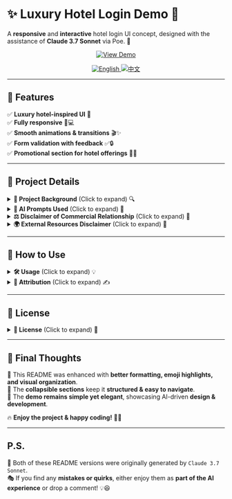 # ✨ Luxury Hotel Login Demo 🏨

A **responsive** and **interactive** hotel login UI concept, designed with the assistance of **Claude 3.7 Sonnet** via Poe. 🌟

<p align="center">
  <a href="https://your-demo-link.com">
    <img src="https://img.shields.io/badge/🔥%20👉%20VIEW%20DEMO-ff5733?style=for-the-badge" alt="View Demo">
  </a>
</p>

<p align="center">
  <a href="README.md">
    <img src="https://img.shields.io/badge/🇬🇧%20ENGLISH-007bff?style=for-the-badge" alt="English">
  </a>
  <a href="README.zh-CN.md">
    <img src="https://img.shields.io/badge/🇨🇳%20中文-FFA500?style=for-the-badge" alt="中文">
  </a>
</p>

---

## 📌 Features
✅ **Luxury hotel-inspired UI** 🎨  
✅ **Fully responsive** 📱💻  
✅ **Smooth animations & transitions** 🎬✨  
✅ **Form validation with feedback** ✅🔒  
✅ **Promotional section for hotel offerings** 🏨🍹  

---

## 📖 **Project Details**
<details>
<summary><strong>📜 Project Background</strong> (Click to expand) 🔍</summary>

🎯 This demo was crafted using **simple prompts + reference images** from `pxdx.studio`.  
💡 **Efficiency**: The core design was completed in just **3 conversation rounds**!  
⚡ **Interactivity**: Animations were added in only **2 rounds**!  
🎨 **Final tuning**: Fonts, text, and colors were adjusted in the last phase.  

Although this is **just a demo**, it showcases how **AI-powered frontend design** can be done in **minutes** even for beginners! 🚀
</details>

<details>
<summary><strong>🧠 AI Prompts Used</strong> (Click to expand) 💬</summary>

💻 **Prompt 1**:  
> `"Completely analyze this interface's functionality and interaction logic, then implement a similar interface with interactive features and a simple data backend, with a frosted glass design style."`

🎨 **Prompt 2**:  
> `"Can you mimic this part of the design style as much as possible? You can first analyze its layout and design style."`

These minimal prompts, combined with reference images, were enough to **generate functional code** with high accuracy! 🔥
</details>

<details>
<summary><strong>⚖️ Disclaimer of Commercial Relationship</strong> (Click to expand) 🚫</summary>

🚀 I am a **paid user of Poe**, but **I have no commercial affiliation** with **Anthropic (Claude)** or **Poe**.  

💡 This project was created **purely for learning and exploration**. Any mention of `Claude 3.7 Sonnet` or `Poe` is **for transparency and attribution purposes only**.
</details>

<details>
<summary><strong>🌍 External Resources Disclaimer</strong> (Click to expand) 🔗</summary>

This project includes **references to external resources** via **Content Security Policy (CSP)**. Here are key points:  

1️⃣ **Background Image**:  
   - 🌆 Sourced from **Unsplash** (`https://images.unsplash.com/photo-1522771739844-6a9f6d5f14af`).  
   
2️⃣ **Content Security Policy**:  
   - 🔐 Includes permissions for **Bootstrap, jQuery**, etc.  
   - 🔍 These permissions were **auto-generated** and may **not all be used**.  

3️⃣ **Actual Resource Usage**:  
   - 📄 Only some external resources are actually loaded – check the **`<script>` and `<link>` tags** to confirm.  

4️⃣ **🔑 Unicode Icons**:  
   - This demo uses **Unicode characters** (e.g., `🔑`) instead of external icon libraries.  

5️⃣ **❌ No Data Collection**:  
   - This project does **not** collect, store, or process **any user data** – login is **simulated**.
</details>

---

## 🚀 **How to Use**
<details>
<summary><strong>🛠️ Usage</strong> (Click to expand) 💡</summary>

This project is for **demonstration purposes only**.  
Feel free to use it for **learning & inspiration**, but please respect the **attribution guidelines** below. 🎨🙏
</details>

<details>
<summary><strong>🎨 Attribution</strong> (Click to expand) ✍️</summary>

- **UI & Code** → Created with **Claude 3.7 Sonnet** 🤖  
- **Background** → Image from **Unsplash** 📷  
- **Design Reference** → Inspired by `pxdx.studio` 🎨  
- **Original Concept** → [Instagram Post](https://www.instagram.com/p/C7j8A5Et67s/?utm_source=ig_web_copy_link)  

📌 **Reference Image:**  
![Reference Image](images/reference-image.png)  

🙏 If you use or reference this work, I’d **greatly appreciate** a credit to `@lepadphone`! 🎉
</details>

---

## 📜 **License**
<details>
<summary><strong>📄 License</strong> (Click to expand) 🚫</summary>

⚠️ **This project is for educational and personal use only.**  

❌ **Commercial use is strictly prohibited.**  
📌 **Any derivative works must retain this non-commercial restriction.**
</details>

---

## 💬 **Final Thoughts**
🔹 This README was enhanced with **better formatting, emoji highlights, and visual organization**.  
🔹 The **collapsible sections** keep it **structured & easy to navigate**.  
🔹 The **demo remains simple yet elegant**, showcasing AI-driven **design & development**.  

🔥 **Enjoy the project & happy coding!** 🚀🎨  

---

## **P.S.**  
🤖 Both of these README versions were originally generated by `Claude 3.7 Sonnet`.  
🎭 If you find any **mistakes or quirks**, either enjoy them as **part of the AI experience** or drop a comment! 💡😆  
